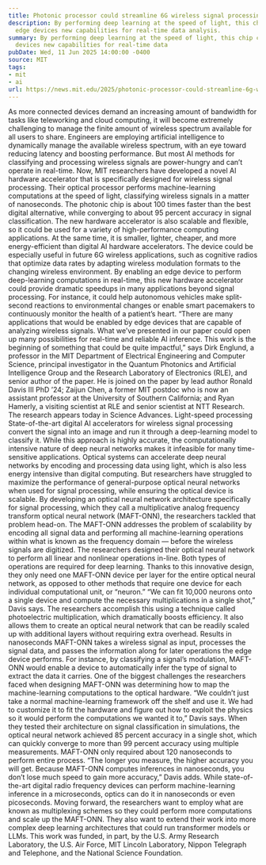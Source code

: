 ```yaml
---
title: Photonic processor could streamline 6G wireless signal processing
description: By performing deep learning at the speed of light, this chip could give
  edge devices new capabilities for real-time data analysis.
summary: By performing deep learning at the speed of light, this chip could give edge
  devices new capabilities for real-time data
pubDate: Wed, 11 Jun 2025 14:00:00 -0400
source: MIT
tags:
- mit
- ai
url: https://news.mit.edu/2025/photonic-processor-could-streamline-6g-wireless-signal-processing-0611
---
```


As more connected devices demand an increasing amount of bandwidth for tasks like teleworking and cloud computing, it will become extremely challenging to manage the finite amount of wireless spectrum available for all users to share.
Engineers are employing artificial intelligence to dynamically manage the available wireless spectrum, with an eye toward reducing latency and boosting performance. But most AI methods for classifying and processing wireless signals are power-hungry and can’t operate in real-time.
Now, MIT researchers have developed a novel AI hardware accelerator that is specifically designed for wireless signal processing. Their optical processor performs machine-learning computations at the speed of light, classifying wireless signals in a matter of nanoseconds.
The photonic chip is about 100 times faster than the best digital alternative, while converging to about 95 percent accuracy in signal classification. The new hardware accelerator is also scalable and flexible, so it could be used for a variety of high-performance computing applications. At the same time, it is smaller, lighter, cheaper, and more energy-efficient than digital AI hardware accelerators.
The device could be especially useful in future 6G wireless applications, such as cognitive radios that optimize data rates by adapting wireless modulation formats to the changing wireless environment.
By enabling an edge device to perform deep-learning computations in real-time, this new hardware accelerator could provide dramatic speedups in many applications beyond signal processing. For instance, it could help autonomous vehicles make split-second reactions to environmental changes or enable smart pacemakers to continuously monitor the health of a patient’s heart.
“There are many applications that would be enabled by edge devices that are capable of analyzing wireless signals. What we’ve presented in our paper could open up many possibilities for real-time and reliable AI inference. This work is the beginning of something that could be quite impactful,” says Dirk Englund, a professor in the MIT Department of Electrical Engineering and Computer Science, principal investigator in the Quantum Photonics and Artificial Intelligence Group and the Research Laboratory of Electronics (RLE), and senior author of the paper.
He is joined on the paper by lead author Ronald Davis III PhD ’24; Zaijun Chen, a former MIT postdoc who is now an assistant professor at the University of Southern California; and Ryan Hamerly, a visiting scientist at RLE and senior scientist at NTT Research. The research appears today in Science Advances.
Light-speed processing
State-of-the-art digital AI accelerators for wireless signal processing convert the signal into an image and run it through a deep-learning model to classify it. While this approach is highly accurate, the computationally intensive nature of deep neural networks makes it infeasible for many time-sensitive applications.
Optical systems can accelerate deep neural networks by encoding and processing data using light, which is also less energy intensive than digital computing. But researchers have struggled to maximize the performance of general-purpose optical neural networks when used for signal processing, while ensuring the optical device is scalable.
By developing an optical neural network architecture specifically for signal processing, which they call a multiplicative analog frequency transform optical neural network (MAFT-ONN), the researchers tackled that problem head-on.
The MAFT-ONN addresses the problem of scalability by encoding all signal data and performing all machine-learning operations within what is known as the frequency domain — before the wireless signals are digitized.
The researchers designed their optical neural network to perform all linear and nonlinear operations in-line. Both types of operations are required for deep learning.
Thanks to this innovative design, they only need one MAFT-ONN device per layer for the entire optical neural network, as opposed to other methods that require one device for each individual computational unit, or “neuron.”
“We can fit 10,000 neurons onto a single device and compute the necessary multiplications in a single shot,” Davis says.
The researchers accomplish this using a technique called photoelectric multiplication, which dramatically boosts efficiency. It also allows them to create an optical neural network that can be readily scaled up with additional layers without requiring extra overhead.
Results in nanoseconds
MAFT-ONN takes a wireless signal as input, processes the signal data, and passes the information along for later operations the edge device performs. For instance, by classifying a signal’s modulation, MAFT-ONN would enable a device to automatically infer the type of signal to extract the data it carries.
One of the biggest challenges the researchers faced when designing MAFT-ONN was determining how to map the machine-learning computations to the optical hardware.
“We couldn’t just take a normal machine-learning framework off the shelf and use it. We had to customize it to fit the hardware and figure out how to exploit the physics so it would perform the computations we wanted it to,” Davis says.
When they tested their architecture on signal classification in simulations, the optical neural network achieved 85 percent accuracy in a single shot, which can quickly converge to more than 99 percent accuracy using multiple measurements. MAFT-ONN only required about 120 nanoseconds to perform entire process.
“The longer you measure, the higher accuracy you will get. Because MAFT-ONN computes inferences in nanoseconds, you don’t lose much speed to gain more accuracy,” Davis adds.
While state-of-the-art digital radio frequency devices can perform machine-learning inference in a microseconds, optics can do it in nanoseconds or even picoseconds.
Moving forward, the researchers want to employ what are known as multiplexing schemes so they could perform more computations and scale up the MAFT-ONN. They also want to extend their work into more complex deep learning architectures that could run transformer models or LLMs.
This work was funded, in part, by the U.S. Army Research Laboratory, the U.S. Air Force, MIT Lincoln Laboratory, Nippon Telegraph and Telephone, and the National Science Foundation.